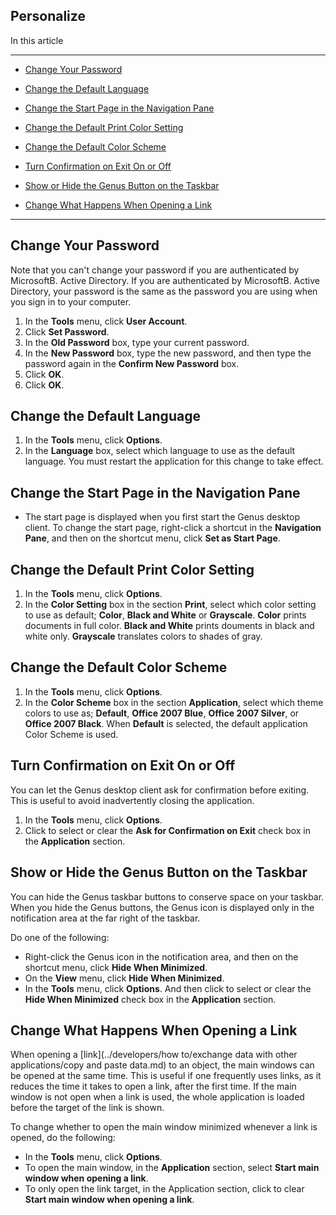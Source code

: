 ## Personalize

In this article

* * *

*   [Change Your Password](#change-your-password)

*   [Change the Default Language](#change-the-default-language)

*   [Change the Start Page in the Navigation Pane](#change-the-start-page-in-the-navigation-pane)

*   [Change the Default Print Color Setting](#change-the-default-print-color-setting)

*   [Change the Default Color Scheme](#change-the-default-color-scheme)

*   [Turn Confirmation on Exit On or Off](#turn-confirmation-on-exit-on-or-off)

*   [Show or Hide the Genus Button on the Taskbar](#show-or-hide-the-genus-button-on-the-taskbar)

*   [Change What Happens When Opening a Link](#change-what-happens-when-opening-a-link)

* * *

## Change Your Password

Note that you can't change your password if you are authenticated by MicrosoftB. Active Directory. If you are authenticated by MicrosoftB. Active Directory, your password is the same as the password you are using when you sign in to your computer.

1.  In the **Tools** menu, click **User Account**.
2.  Click **Set Password**.
3.  In the **Old Password** box, type your current password.
4.  In the **New Password** box, type the new password, and then type the password again in the **Confirm New Password** box.
5.  Click **OK**.
6.  Click **OK**.

## Change the Default Language

1.  In the **Tools** menu, click **Options**.
2.  In the **Language** box, select which language to use as the default language. You must restart the application for this change to take effect.



## Change the Start Page in the Navigation Pane

*   The start page is displayed when you first start the Genus desktop client. To change the start page, right-click a shortcut in the **Navigation Pane**, and then on the shortcut menu, click **Set as Start Page**.



## Change the Default Print Color Setting

1.  In the **Tools** menu, click **Options**.
2.  In the **Color Setting** box in the section **Print**, select which color setting to use as default; **Color**, **Black and White** or **Grayscale**. **Color** prints documents in full color. **Black and White** prints douments in black and white only. **Grayscale** translates colors to shades of gray.



## Change the Default Color Scheme

1.  In the **Tools** menu, click **Options**.
2.  In the **Color Scheme** box in the section **Application**, select which theme colors to use as; **Default**<span style="FONT-WEIGHT: normal">, ******Office 2007 Blue******, **Office 2007 Silver**, or **Office 2007 Black**. When **Default** is selected, the default application Color Scheme is used.



## Turn Confirmation on Exit On or Off

You can let the Genus desktop client ask for confirmation before exiting. This is useful to avoid inadvertently closing the application.

1.  In the **Tools** menu, click **Options**.
2.  Click to select or clear the **Ask for Confirmation on Exit** check box in the **Application** section.



## Show or Hide the Genus Button on the Taskbar

You can hide the Genus taskbar buttons to conserve space on your taskbar. When you hide the Genus buttons, the Genus icon is displayed only in the notification area at the far right of the taskbar.

Do one of the following:

*   Right-click the Genus icon in the notification area, and then on the shortcut menu, click **Hide When Minimized**.
*   On the **View** menu, click **Hide When Minimized**.
*   In the **Tools** menu, click **Options**. And then click to select or clear the **Hide When Minimized** check box in the **Application** section.



## Change What Happens When Opening a Link

When opening a [link](../developers/how to/exchange data with other applications/copy and paste data.md) to an object, the main windows can be opened at the same time. This is useful if one frequently uses links, as it reduces the time it takes to open a link, after the first time. If the main window is not open when a link is used, the whole application is loaded before the target of the link is shown.

To change whether to open the main window minimized whenever a link is opened, do the following:

*   In the **Tools** menu, click **Options**.
*   To open the main window, in the **Application** section, select **Start main window when opening a link**<span style="FONT-WEIGHT: normal">.
*   <span style="FONT-WEIGHT: normal">To only open the link target, in the Application section, click to clear **Start main window when opening a link**<span style="FONT-WEIGHT: normal"><span style="FONT-WEIGHT: normal">.

